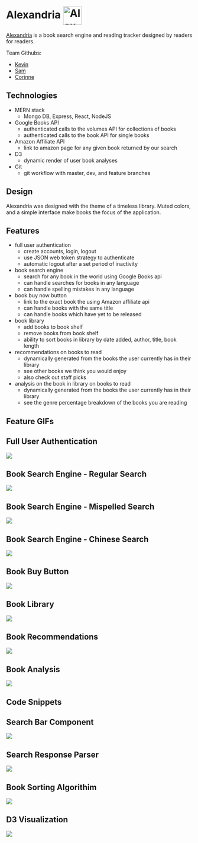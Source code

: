 Alexandria <img src="https://github.com/zkevinbai/Alexandria/blob/master/frontend/public/Great_Library.png" alt="Alexandria Logo" align="center" height="50px" />
======

[Alexandria](https://alexandria-book.herokuapp.com/#/) is a book search engine and reading tracker designed by readers for readers.

Team Githubs:
* [Kevin](https://github.com/zkevinbai) 
* [Sam](https://github.com/sdodonnell) 
* [Corinne](https://github.com/chickey96) 

Technologies
---
* MERN stack
  * Mongo DB, Express, React, NodeJS
* Google Books API
  * authenticated calls to the volumes API for collections of books
  * authenticated calls to the book API for single books
* Amazon Affiliate API
  * link to amazon page for any given book returned by our search
* D3 
  * dynamic render of user book analyses
* Git 
  * git workflow with master, dev, and feature branches

Design
---
Alexandria was designed with the theme of a timeless library.  Muted colors, and a simple interface make books the focus of the application. 

Features
---
* full user authentication
    * create accounts, login, logout 
    * use JSON web token strategy to authenticate
    * automatic logout after a set period of inactivity
* book search engine
    * search for any book in the world using Google Books api
    * can handle searches for books in any language
    * can handle spelling mistakes in any language
* book buy now button
    * link to the exact book the using Amazon affiliate api
    * can handle books with the same title
    * can handle books which have yet to be released
* book library
    * add books to book shelf
    * remove books from book shelf
    * ability to sort books in library by date added, author, title, book length
* recommendations on books to read
    * dynamically generated from the books the user currently has in their library
    * see other books we think you would enjoy
    * also check out staff picks
* analysis on the book in library on books to read
    * dynamically generated from the books the user currently has in their library
    * see the genre percentage breakdown of the books you are reading

Feature GIFs
---
## Full User Authentication
<img src="https://github.com/zkevinbai/Alexandria/blob/master/Assets/screenshots/features/0-userAuth.gif" align="center"/>

## Book Search Engine - Regular Search
<img src="https://github.com/zkevinbai/Alexandria/blob/master/Assets/screenshots/features/1-searchEngine.gif" align="center"/>

## Book Search Engine - Mispelled Search
<img src="https://github.com/zkevinbai/Alexandria/blob/master/Assets/screenshots/features/1.5-searchEngine.gif" align="center"/>

## Book Search Engine - Chinese Search
<img src="https://github.com/zkevinbai/Alexandria/blob/master/Assets/screenshots/features/1.75-searchEngine.gif" align="center"/>

## Book Buy Button
<img src="https://github.com/zkevinbai/Alexandria/blob/master/Assets/screenshots/features/2-bookBuy.gif" align="center"/>

## Book Library
<img src="https://github.com/zkevinbai/Alexandria/blob/master/Assets/screenshots/features/3-bookLibrary.gif" align="center"/>

## Book Recommendations
<img src="https://github.com/zkevinbai/Alexandria/blob/master/Assets/screenshots/features/4-bookRecommendations.gif" align="center"/>

## Book Analysis
<img src="https://github.com/zkevinbai/Alexandria/blob/master/Assets/screenshots/features/5-bookAnalysis.png" align="center"/>

Code Snippets
---
## Search Bar Component

<img src="https://github.com/zkevinbai/Alexandria/blob/master/Assets/screenshots/code/searchBar.png" align="center"/>

## Search Response Parser

<img src="https://github.com/zkevinbai/Alexandria/blob/master/Assets/screenshots/code/bookParser.png" align="center"/>

## Book Sorting Algorithim

<img src="https://github.com/zkevinbai/Alexandria/blob/master/Assets/screenshots/code/bookSorting.png" align="center"/>

## D3 Visualization

<img src="https://github.com/zkevinbai/Alexandria/blob/master/Assets/screenshots/code/d3Chart.png" align="center"/>
